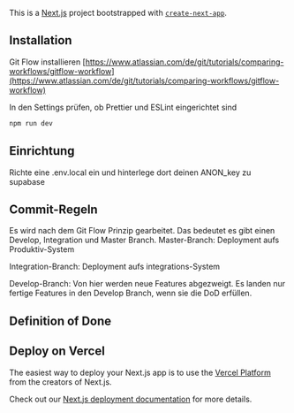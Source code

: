 This is a [Next.js](https://nextjs.org/) project bootstrapped with [`create-next-app`](https://github.com/vercel/next.js/tree/canary/packages/create-next-app).

## Installation

Git Flow installieren [https://www.atlassian.com/de/git/tutorials/comparing-workflows/gitflow-workflow](https://www.atlassian.com/de/git/tutorials/comparing-workflows/gitflow-workflow)

In den Settings prüfen, ob Prettier und ESLint eingerichtet sind

```bash
npm run dev
```

## Einrichtung
Richte eine .env.local ein und hinterlege dort deinen ANON_key zu supabase

## Commit-Regeln
Es wird nach dem Git Flow Prinzip gearbeitet. Das bedeutet es gibt einen Develop, Integration und Master Branch. 
Master-Branch: Deployment aufs Produktiv-System

Integration-Branch: Deployment aufs integrations-System

Develop-Branch: Von hier werden neue Features abgezweigt. Es landen nur fertige Features in den Develop Branch, wenn sie die DoD erfüllen.

## Definition of Done


## Deploy on Vercel

The easiest way to deploy your Next.js app is to use the [Vercel Platform](https://vercel.com/new?utm_medium=default-template&filter=next.js&utm_source=create-next-app&utm_campaign=create-next-app-readme) from the creators of Next.js.

Check out our [Next.js deployment documentation](https://nextjs.org/docs/deployment) for more details.
